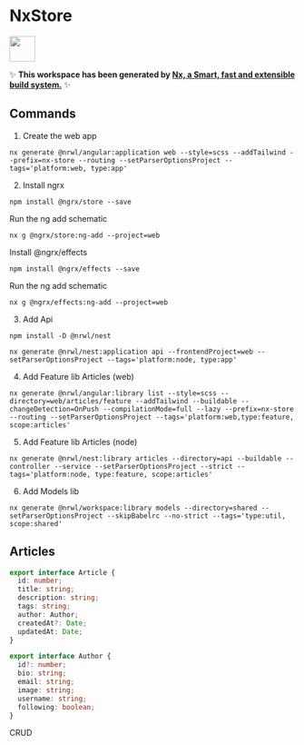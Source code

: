 # NxStore

<a alt="Nx logo" href="https://nx.dev" target="_blank" rel="noreferrer"><img src="https://raw.githubusercontent.com/nrwl/nx/master/images/nx-logo.png" width="45"></a>

✨ **This workspace has been generated by [Nx, a Smart, fast and extensible build system.](https://nx.dev)** ✨

## Commands

1. Create the web app

```
nx generate @nrwl/angular:application web --style=scss --addTailwind --prefix=nx-store --routing --setParserOptionsProject --tags='platform:web, type:app'
```

2. Install ngrx

```
npm install @ngrx/store --save
```

Run the ng add schematic

```
nx g @ngrx/store:ng-add --project=web
```

Install @ngrx/effects

```
npm install @ngrx/effects --save
```

Run the ng add schematic

```
nx g @ngrx/effects:ng-add --project=web
```

3. Add Api

```
npm install -D @nrwl/nest
```

```
nx generate @nrwl/nest:application api --frontendProject=web --setParserOptionsProject --tags='platform:node, type:app'
```

4. Add Feature lib Articles (web)

```
nx generate @nrwl/angular:library list --style=scss --directory=web/articles/feature --addTailwind --buildable --changeDetection=OnPush --compilationMode=full --lazy --prefix=nx-store --routing --setParserOptionsProject --tags='platform:web,type:feature, scope:articles'
```

5. Add Feature lib Articles (node)

```
nx generate @nrwl/nest:library articles --directory=api --buildable --controller --service --setParserOptionsProject --strict --tags='platform:node, type:feature, scope:articles'
```

6. Add Models lib

```
nx generate @nrwl/workspace:library models --directory=shared --setParserOptionsProject --skipBabelrc --no-strict --tags='type:util, scope:shared'
```

## Articles

```typescript
export interface Article {
  id: number;
  title: string;
  description: string;
  tags: string;
  author: Author;
  createdAt?: Date;
  updatedAt: Date;
}

export interface Author {
  id?: number;
  bio: string;
  email: string;
  image: string;
  username: string;
  following: boolean;
}
```

CRUD
